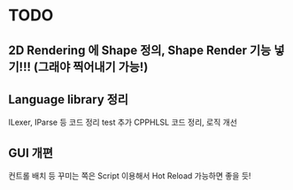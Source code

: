 ﻿# TODO
## 2D Rendering 에 Shape 정의, Shape Render 기능 넣기!!! (그래야 찍어내기 가능!)

## Language library 정리
ILexer, IParse 등 코드 정리
test 추가
CPPHLSL 코드 정리, 로직 개선

## GUI 개편
컨트롤 배치 등 꾸미는 쪽은 Script 이용해서 Hot Reload 가능하면 좋을 듯!


